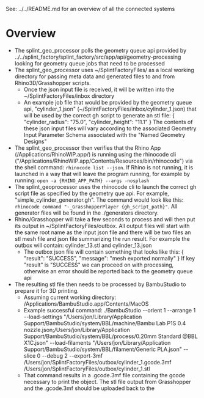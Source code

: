 See: ../../README.md for an overview of all the connected systems

# Overview

* The splint_geo_processor polls the geometry queue api provided by ../../splint_factory/splint_factory/src/app/api/geometry-processing looking for geometry queue jobs that need to be processed
* The splint_geo_processor uses ~/SplintFactoryFiles/ as a local working directory for passing meta data and generated files to and from Rhino3D/Grasshopper scripts. 
  * Once the json input file is received, it will be written into the ~/SplintFactoryFiles/inbox directory
  * An example job file that would be provided by the geometry queue api, "cylinder_1.json" (~/SplintFactoryFiles/inbox/cylinder_1.json) that will be used by the correct gh script to generate an stl file:
    {
        "cylinder_radius": "75.0",
        "cylinder_height": "11.1"
    }
    The contents of these json input files will vary according to the associated Geometry Input Parameter Schema associated with the "Named Geometry Designs" 
* The splint_geo_processor then verifies that the Rhino App (/Applications/RhinoWIP.app/) is running using the rhinocode cli ("/Applications/RhinoWIP.app/Contents/Resources/bin/rhinocode") via the shell command: `rhinocode list --json`. If Rhino is not running, it is launched in a way that will leave the program running, for example by running: `open -a {RHINO_APP_PATH} --args -nosplash`
* The splint_geoprocessor uses the rhinocode cli to launch the correct gh script file as specified by the geometry que api. For example, "simple_cylinder_generator.gh". The command would look like this: `rhinocode command "-_GrasshopperPlayer {gh_script_path}"`. All generator files will be found in the ./generators directory.
* Rhino/Grasshopper will take a few seconds to process and will then put its output in ~/SplintFactoryFiles/outbox. All output files will start with the same root name as the input json file and there will be two files an stl mesh file and json file summarizing the run result. For example the outbox will contain: cylinder_13.stl and cylinder_13.json
  * The outbox json file will contain something that looks like this:
    {
      "result": "SUCCESS",
      "message": "mesh exported normally"
    }
    If key "result" is "SUCCESS" we can proceed on with processing, otherwise an error should be reported back to the geometry queue api
* The resulting stl file then needs to be processed by BambuStudio to prepare it for 3D printing.
  * Assuming current working directory: /Applications/BambuStudio.app/Contents/MacOS
  * Example successful command:
  ./BambuStudio --orient 1 --arrange 1 --load-settings "/Users/jon/Library/Application Support/BambuStudio/system/BBL/machine/Bambu Lab P1S 0.4 nozzle.json;/Users/jon/Library/Application Support/BambuStudio/system/BBL/process/0.20mm Standard @BBL X1C.json"  --load-filaments "/Users/jon/Library/Application Support/BambuStudio/system/BBL/filament/Generic PLA.json" --slice 0 --debug 2 --export-3mf /Users/jon/SplintFactoryFiles/outbox/cylinder_1.gcode.3mf /Users/jon/SplintFactoryFiles/outbox/cylinder_1.stl
  * That command results in a .gcode.3mf file containing the gcode necessary to print the object. The stl file output from Grasshopper and the .gcode.3mf should be uploaded back to the 